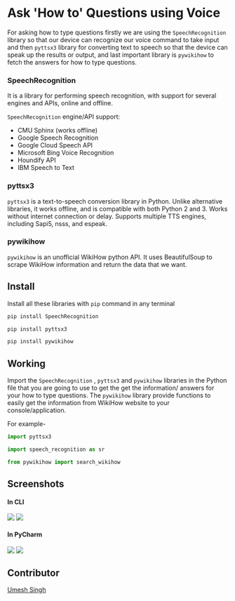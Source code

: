 # Ask 'How to' Questions using Voice

For asking how to type questions firstly we are using the `SpeechRecognition` library so that our device can recognize our voice command to take input and then `pyttsx3` library for converting text to speech so that the device can speak up the results or output, and last important library is `pywikihow` to fetch the answers for how to type questions. 

### SpeechRecognition

It is a library for performing speech recognition, with support for several engines and APIs, online and offline.

`SpeechRecognition` engine/API support:

- CMU Sphinx (works offline)
- Google Speech Recognition
- Google Cloud Speech API
- Microsoft Bing Voice Recognition
- Houndify API
- IBM Speech to Text

### pyttsx3 

`pyttsx3` is a text-to-speech conversion library in Python. Unlike alternative libraries, it works offline, and is compatible with both Python 2 and 3. Works without internet connection or delay. Supports multiple TTS engines, including Sapi5, nsss, and espeak.

### pywikihow

`pywikihow` is an unofficial WikiHow python API. It uses BeautifulSoup to scrape WikiHow information and return the data that we want.

## Install

Install all these libraries with `pip` command in any terminal

```python
pip install SpeechRecognition

pip install pyttsx3

pip install pywikihow
```

## Working

Import the `SpeechRecognition` , `pyttsx3` and `pywikihow` libraries in the Python file that you are going to use to get the get the information/ answers for your how to type questions. The `pywikihow` library provide functions to easily get the information from WikiHow website to your console/application.

For example-

```python
import pyttsx3                                      

import speech_recognition as sr                     

from pywikihow import search_wikihow                
```

## Screenshots

#### In CLI

<img src="https://github.com/Umesh-01/Hacking-Scripts/blob/patch-6/Python/Ask%20How%20to%20Qus%20using%20Voice/Images/howtoqus3.png">

<img src="https://github.com/Umesh-01/Hacking-Scripts/blob/patch-6/Python/Ask%20How%20to%20Qus%20using%20Voice/Images/howtoqus4.png">

#### In PyCharm

<img src="https://github.com/Umesh-01/Hacking-Scripts/blob/patch-6/Python/Ask%20How%20to%20Qus%20using%20Voice/Images/howtoqus1.png">

<img src="https://github.com/Umesh-01/Hacking-Scripts/blob/patch-6/Python/Ask%20How%20to%20Qus%20using%20Voice/Images/howtoqus2.png">

## Contributor
<a href="https://github.com/Umesh-01">Umesh Singh</a>
